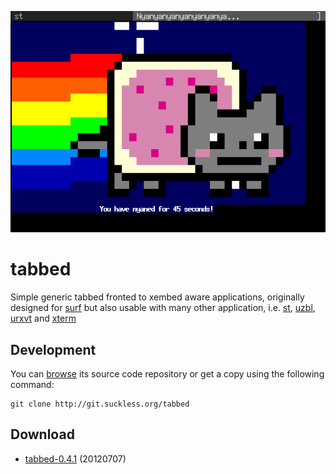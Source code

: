 ![tabbed running nyancat](tabbed.png)

tabbed
======
Simple generic tabbed fronted to xembed aware applications, originally designed
for [surf](http://surf.suckless.org) but also usable with many other
application, i.e. [st](http://st.suckless.org), [uzbl](http://uzbl.org),
[urxvt](http://software.schmorp.de/pkg/rxvt-unicode) and
[xterm](http://invisible-island.net/xterm/)

Development
-----------
You can [browse](http://git.suckless.org/tabbed) its source code repository or get a copy using the following command:

	git clone http://git.suckless.org/tabbed

Download
--------
* [tabbed-0.4.1](http://dl.suckless.org/tools/tabbed-0.4.1.tar.gz) (20120707)

